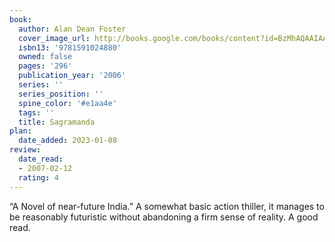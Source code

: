```yaml
---
book:
  author: Alan Dean Foster
  cover_image_url: http://books.google.com/books/content?id=BzMhAQAAIAAJ&printsec=frontcover&img=1&zoom=1&source=gbs_api
  isbn13: '9781591024880'
  owned: false
  pages: '296'
  publication_year: '2006'
  series: ''
  series_position: ''
  spine_color: '#e1aa4e'
  tags: ''
  title: Sagramanda
plan:
  date_added: 2023-01-08
review:
  date_read:
  - 2007-02-12
  rating: 4
---
```


“A Novel of near-future India.” A somewhat basic action thiller, it manages to be reasonably futuristic without abandoning a firm sense of reality. A good read.
